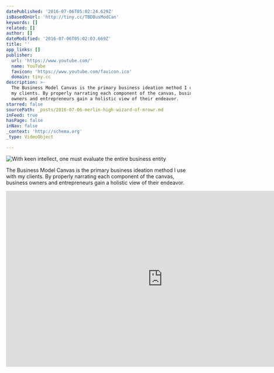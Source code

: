 ```yaml
---
datePublished: '2016-07-06T05:02:24.629Z'
isBasedOnUrl: 'http://tiny.cc/TBDBusModCan'
keywords: []
related: []
author: []
dateModified: '2016-07-06T05:02:03.669Z'
title: ''
app_links: []
publisher:
  url: 'https://www.youtube.com/'
  name: YouTube
  favicon: 'https://www.youtube.com/favicon.ico'
  domain: tiny.cc
description: >-
  The Business Model Canvas is the primary business ideation method I use with
  my clients. By properly narrating each component of the canvas, business
  owners and entrepreneurs gain a holistic view of their endeavor.
starred: false
sourcePath: _posts/2016-07-06-merlin-high-wizard-of-mrowr.md
inFeed: true
hasPage: false
inNav: false
_context: 'http://schema.org'
_type: VideoObject

---
```

![With keen intellect, one must evaluate the entire business entity](https://the-grid-user-content.s3-us-west-2.amazonaws.com/ed94d6b8-9bd1-4c0d-83f5-dedb3b3ee584.jpg)

The Business Model Canvas is the primary business ideation method I use with my clients. By properly narrating each component of the canvas, business owners and entrepreneurs gain a holistic view of their endeavor.

<iframe src="http://cdn.embedly.com/widgets/media.html?src=https%3A%2F%2Fwww.youtube.com%2Fembed%2FQoAOzMTLP5s%3Ffeature%3Doembed&amp;url=http%3A%2F%2Fwww.youtube.com%2Fwatch%3Fv%3DQoAOzMTLP5s&amp;image=https%3A%2F%2Fi.ytimg.com%2Fvi%2FQoAOzMTLP5s%2Fhqdefault.jpg&amp;key=b7d04c9b404c499eba89ee7072e1c4f7&amp;type=text%2Fhtml&amp;schema=youtube" width="854" height="480" scrolling="no" frameborder="0" allowfullscreen="" style=""></iframe>